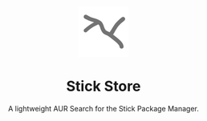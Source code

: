 <div align="center">
  
<a href="https://raw.githubusercontent.com/Stick-Package-Manager/store/refs/heads/main/branding.png" target="_blank" rel="noopener">
  <img src="https://raw.githubusercontent.com/Stick-Package-Manager/store/refs/heads/main/branding.png" width="100" height="100" alt="Stick Store logo">
  
</a>

# Stick Store
A lightweight AUR Search for the Stick Package Manager.

</dev>
